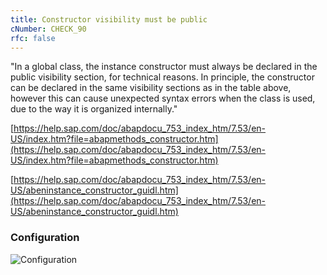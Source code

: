 ```yaml
---
title: Constructor visibility must be public
cNumber: CHECK_90
rfc: false
---
```


"In a global class, the instance constructor must always be declared in the public visibility section, for technical reasons. 
In principle, the constructor can be declared in the same visibility sections as in the table above, 
however this can cause unexpected syntax errors when the class is used, due to the way it is organized internally."

[https://help.sap.com/doc/abapdocu_753_index_htm/7.53/en-US/index.htm?file=abapmethods_constructor.htm](https://help.sap.com/doc/abapdocu_753_index_htm/7.53/en-US/index.htm?file=abapmethods_constructor.htm)

[https://help.sap.com/doc/abapdocu_753_index_htm/7.53/en-US/abeninstance_constructor_guidl.htm](https://help.sap.com/doc/abapdocu_753_index_htm/7.53/en-US/abeninstance_constructor_guidl.htm)

### Configuration
![Configuration](/img/default_conf.png)
